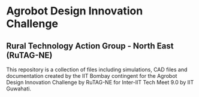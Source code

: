 # Agrobot Design Innovation Challenge
## Rural Technology Action Group - North East (RuTAG-NE)

This repository is a collection of files including simulations, CAD files and documentation created by the IIT Bombay contingent for the Agrobot Design Innovation Challenge by RuTAG-NE for Inter-IIT Tech Meet 9.0 by IIT Guwahati.  

